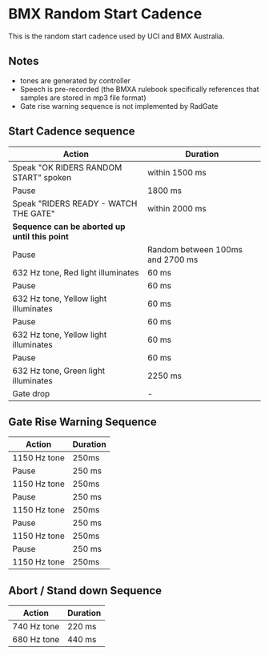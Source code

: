 
# BMX Random Start Cadence

This is the random start cadence used by UCI and BMX Australia.

## Notes

- tones are generated by controller
- Speech is pre-recorded (the BMXA rulebook specifically references that samples are stored in mp3 file format)
- Gate rise warning sequence is not implemented by RadGate

## Start Cadence sequence

| Action | Duration |
| ------------- | ------------- |
| Speak "OK RIDERS RANDOM START" spoken | within 1500 ms  |
| Pause | 1800 ms |
| Speak "RIDERS READY - WATCH THE GATE" | within 2000 ms |
| **Sequence can be aborted up until this point** | |
| Pause | Random between 100ms and 2700 ms |
| 632 Hz tone, Red light illuminates | 60 ms |
| Pause | 60 ms |
| 632 Hz tone, Yellow light illuminates | 60 ms |
| Pause | 60 ms |
| 632 Hz tone, Yellow light illuminates | 60 ms |
| Pause | 60 ms |
| 632 Hz tone, Green light illuminates | 2250 ms |
| Gate drop | - |

## Gate Rise Warning Sequence

| Action | Duration |
| ------------- | ------------- |
| 1150 Hz tone | 250ms  |
| Pause | 250 ms |
| 1150 Hz tone | 250ms  |
| Pause | 250 ms |
| 1150 Hz tone | 250ms  |
| Pause | 250 ms |
| 1150 Hz tone | 250ms  |
| Pause | 250 ms |
| 1150 Hz tone | 250ms  |

## Abort / Stand down Sequence

| Action | Duration |
| ------------- | ------------- |
| 740 Hz tone | 220 ms |
| 680 Hz tone | 440 ms |
